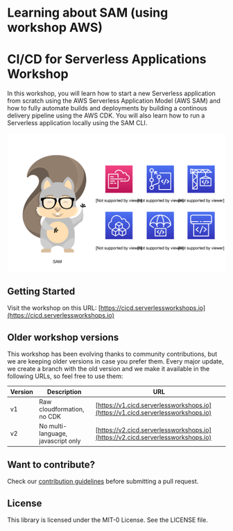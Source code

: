 # Learning about SAM (using workshop AWS) 

# CI/CD for Serverless Applications Workshop

In this workshop, you will learn how to start a new Serverless application from scratch using the AWS Serverless Application Model (AWS SAM) and how to fully automate builds and deployments by building a continous delivery pipeline using the AWS CDK. You will also learn how to run a Serverless application locally using the SAM CLI.

![Image](workshop/static/images/github-home.svg)

## Getting Started

Visit the workshop on this URL: [https://cicd.serverlessworkshops.io](https://cicd.serverlessworkshops.io)

## Older workshop versions

This workshop has been evolving thanks to community contributions, but we are keeping older versions in case you prefer them. Every major update, we create a branch with the old version and we make it available in the following URLs, so feel free to use them: 

| Version  | Description | URL |
| ------------- | ------------- | ------------- |
| v1  | Raw cloudformation, no CDK  | [https://v1.cicd.serverlessworkshops.io](https://v1.cicd.serverlessworkshops.io) |
| v2  | No multi-language, javascript only | [https://v2.cicd.serverlessworkshops.io](https://v2.cicd.serverlessworkshops.io) |

## Want to contribute?

Check our [contribution guidelines](CONTRIBUTING.md) before submitting a pull request.

## License

This library is licensed under the MIT-0 License. See the LICENSE file.

